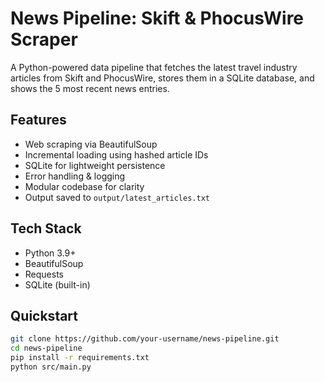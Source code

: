 # News Pipeline: Skift & PhocusWire Scraper

A Python-powered data pipeline that fetches the latest travel industry articles from Skift and PhocusWire, 
stores them in a SQLite database, and shows the 5 most recent news entries.

## Features
- Web scraping via BeautifulSoup
- Incremental loading using hashed article IDs
- SQLite for lightweight persistence
- Error handling & logging
- Modular codebase for clarity
- Output saved to `output/latest_articles.txt`

## Tech Stack
- Python 3.9+
- BeautifulSoup
- Requests
- SQLite (built-in)

## Quickstart
```bash
git clone https://github.com/your-username/news-pipeline.git
cd news-pipeline
pip install -r requirements.txt
python src/main.py

